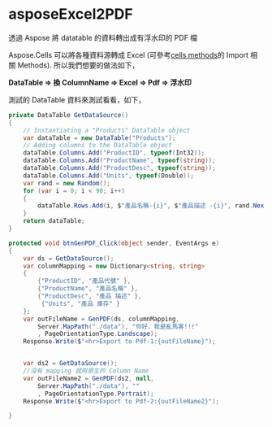 # asposeExcel2PDF

透過 Aspose 將 datatable 的資料轉出成有浮水印的 PDF 檔

Aspose.Cells 可以將各種資料源轉成 Excel (可參考[cells methods](https://apireference.aspose.com/net/cells/aspose.cells/cells/methods/index)的 Import 相關 Methods).
所以我們想要的做法如下，

**DataTable => 換 ColumnName => Excel => Pdf => 浮水印**

測試的 DataTable 資料來測試看看，如下，

```csharp
private DataTable GetDataSource()
{
	// Instantiating a "Products" DataTable object
	var dataTable = new DataTable("Products");
	// Adding columns to the DataTable object
	dataTable.Columns.Add("ProductID", typeof(Int32));
	dataTable.Columns.Add("ProductName", typeof(string));
	dataTable.Columns.Add("ProductDesc", typeof(string));
	dataTable.Columns.Add("Units", typeof(Double));
	var rand = new Random();
	for (var i = 0; i < 90; i++)
	{
		dataTable.Rows.Add(i, $"產品名稱-{i}", $"產品描述 -{i}", rand.NextDouble());
	}
	return dataTable;
}

protected void btnGenPDF_Click(object sender, EventArgs e)
{
	var ds = GetDataSource();
	var columnMapping = new Dictionary<string, string>
	{
		{"ProductID", "產品代號" },
		{"ProductName", "產品名稱" },
		{"ProductDesc", "產品 描述" },
		 {"Units", "產品 庫存" }
	};
	var outFileName = GenPDF(ds, columnMapping,
		Server.MapPath("./data"), "你好，我是亂馬客!!!"
		, PageOrientationType.Landscape);
	Response.Write($"<hr>Export to Pdf-1:{outFileName}");


	var ds2 = GetDataSource();
	//沒有 mapping 就用原生的 Column Name
	var outFileName2 = GenPDF(ds2, null,
		Server.MapPath("./data"), ""
		, PageOrientationType.Portrait);
	Response.Write($"<hr>Export to Pdf-2:{outFileName2}");

}
```
